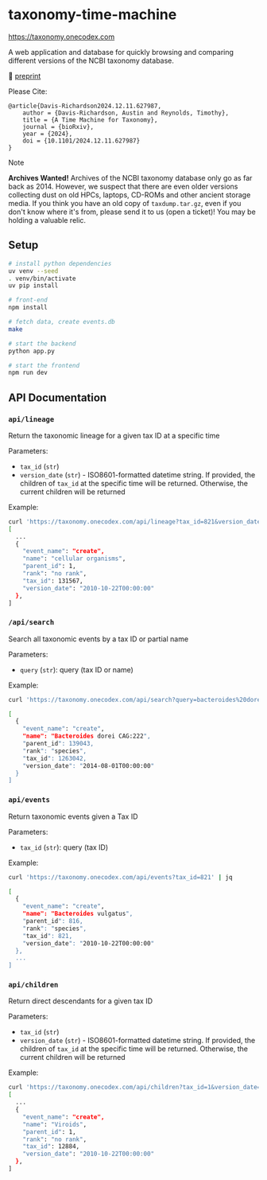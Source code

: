 # taxonomy-time-machine

https://taxonomy.onecodex.com

A web application and database for quickly browsing and comparing different
versions of the NCBI taxonomy database.

:paperclip: [preprint](https://www.biorxiv.org/content/10.1101/2024.12.11.627987v1)

Please Cite:

```
@article{Davis-Richardson2024.12.11.627987,
    author = {Davis-Richardson, Austin and Reynolds, Timothy},
    title = {A Time Machine for Taxonomy},
    journal = {bioRxiv},
    year = {2024},
    doi = {10.1101/2024.12.11.627987}
}
```


> [!NOTE]
> **Archives Wanted!**
> Archives of the NCBI taxonomy database only go as far
back as 2014. However, we suspect that there are even older versions collecting
dust on old HPCs, laptops, CD-ROMs and other ancient storage media. If you
think you have an old copy of `taxdump.tar.gz`, even if you don't know where
it's from, please send it to us (open a ticket)! You may be holding a valuable
relic.

## Setup

```bash
# install python dependencies
uv venv --seed
. venv/bin/activate
uv pip install

# front-end
npm install

# fetch data, create events.db
make

# start the backend
python app.py

# start the frontend
npm run dev
```

## API Documentation

### `api/lineage`

Return the taxonomic lineage for a given tax ID at a specific time

Parameters:

- `tax_id` (`str`)
- `version_date` (`str`) - ISO8601-formatted datetime string. If provided, the
  children of `tax_id` at the specific time will be returned. Otherwise, the
  current children will be returned

Example:

```bash
curl 'https://taxonomy.onecodex.com/api/lineage?tax_id=821&version_date=2014-10-22T00%3A00%3A00' | jq 
[
  ...
  {
    "event_name": "create",
    "name": "cellular organisms",
    "parent_id": 1,
    "rank": "no rank",
    "tax_id": 131567,
    "version_date": "2010-10-22T00:00:00"
  },
]
```

### `/api/search`

Search all taxonomic events by a tax ID or partial name

Parameters:

- `query` (`str`): query (tax ID or name)

Example:

```bash
curl 'https://taxonomy.onecodex.com/api/search?query=bacteroides%20dorei%CAG' | jq 

[
  {
    "event_name": "create",
    "name": "Bacteroides dorei CAG:222",
    "parent_id": 139043,
    "rank": "species",
    "tax_id": 1263042,
    "version_date": "2014-08-01T00:00:00"
  }
]
```

### `api/events`

Return taxonomic events given a Tax ID

Parameters:

- `tax_id` (`str`): query (tax ID)

Example:

```bash
curl 'https://taxonomy.onecodex.com/api/events?tax_id=821' | jq 

[
  {
    "event_name": "create",
    "name": "Bacteroides vulgatus",
    "parent_id": 816,
    "rank": "species",
    "tax_id": 821,
    "version_date": "2010-10-22T00:00:00"
  },
  ...
]
```

### `api/children`

Return direct descendants for a given tax ID

Parameters:

- `tax_id` (`str`)
- `version_date` (`str`) - ISO8601-formatted datetime string. If provided, the
  children of `tax_id` at the specific time will be returned. Otherwise, the
  current children will be returned

Example:

```bash
curl 'https://taxonomy.onecodex.com/api/children?tax_id=1&version_date=2010-10-22T00%3A00%3A00' | jq 
[
  ...
  {
    "event_name": "create",
    "name": "Viroids",
    "parent_id": 1,
    "rank": "no rank",
    "tax_id": 12884,
    "version_date": "2010-10-22T00:00:00"
  },
]
```

